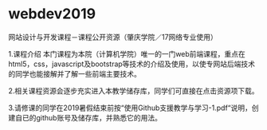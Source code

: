 # webdev2019
网站设计与开发课程－课程公开资源（肇庆学院／17网络专业使用）

1.课程介绍
本门课程为本院（计算机学院）唯一的一门web前端课程，重点在html5，css，javascript及bootstrap等技术的介绍及使用，以使专网站后端技术的同学也能接解并了解一些前端主要技术。

2.相关课程资源会逐步充实进入本教学储存库，同学们可直接在点击资源项下载。

3.请修课的同学在2019暑假结束前按“使用Github支援教学与学习-1.pdf“说明，创建自已的github账号及储存库，并熟悉它的用法。
